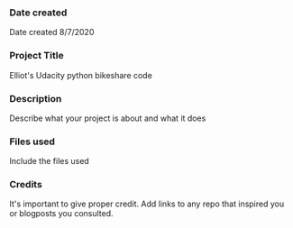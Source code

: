 ### Date created
Date created 8/7/2020

### Project Title
Elliot's Udacity python bikeshare code 

### Description
Describe what your project is about and what it does

### Files used
Include the files used

### Credits
It's important to give proper credit. Add links to any repo that inspired you or blogposts you consulted.
